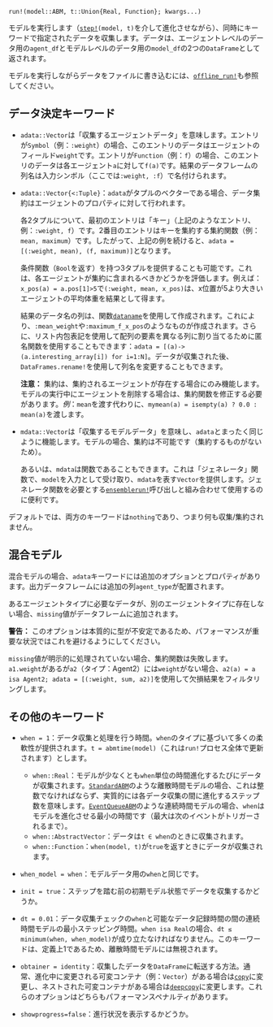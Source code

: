```
run!(model::ABM, t::Union{Real, Function}; kwargs...)
```

モデルを実行します（[`step!`](@ref)`(model, t)`を介して進化させながら）、同時にキーワードで指定されたデータを収集します。データは、エージェントレベルのデータ用の`agent_df`とモデルレベルのデータ用の`model_df`の2つの`DataFrame`として返されます。

モデルを実行しながらデータをファイルに書き込むには、[`offline_run!`](@ref)も参照してください。

## データ決定キーワード

  * `adata::Vector`は「収集するエージェントデータ」を意味します。エントリが`Symbol`（例：`:weight`）の場合、このエントリのデータはエージェントのフィールド`weight`です。エントリが`Function`（例：`f`）の場合、このエントリのデータは各エージェント`a`に対して`f(a)`です。結果のデータフレームの列名は入力シンボル（ここでは`:weight, :f`）で名付けられます。
  * `adata::Vector{<:Tuple}`：`adata`がタプルのベクターである場合、データ集約はエージェントのプロパティに対して行われます。

    各2タプルについて、最初のエントリは「キー」（上記のようなエントリ、例：`:weight, f`）です。2番目のエントリはキーを集約する集約関数（例：`mean, maximum`）です。したがって、上記の例を続けると、`adata = [(:weight, mean), (f, maximum)]`となります。

    条件関数（`Bool`を返す）を持つ3タプルを提供することも可能です。これは、各エージェントが集約に含まれるべきかどうかを評価します。例えば：`x_pos(a) = a.pos[1]>5`で`(:weight, mean, x_pos)`は、x位置が5より大きいエージェントの平均体重を結果として得ます。

    結果のデータ名の列は、関数[`dataname`](@ref)を使用して作成されます。これにより、`:mean_weight`や`:maximum_f_x_pos`のようなものが作成されます。さらに、リスト内包表記を使用して配列の要素を異なる列に割り当てるために匿名関数を使用することもできます：`adata = [(a)->(a.interesting_array[i]) for i=1:N]`。データが収集された後、`DataFrames.rename!`を使用して列名を変更することもできます。

    **注意：** 集約は、集約されるエージェントが存在する場合にのみ機能します。モデルの実行中にエージェントを削除する場合は、集約関数を修正する必要があります。*例*：`mean`を渡す代わりに、`mymean(a) = isempty(a) ? 0.0 : mean(a)`を渡します。
  * `mdata::Vector`は「収集するモデルデータ」を意味し、`adata`とまったく同じように機能します。モデルの場合、集約は不可能です（集約するものがないため）。

    あるいは、`mdata`は関数であることもできます。これは「ジェネレータ」関数で、`model`を入力として受け取り、`mdata`を表す`Vector`を提供します。ジェネレータ関数を必要とする[`ensemblerun!`](@ref)呼び出しと組み合わせて使用するのに便利です。

デフォルトでは、両方のキーワードは`nothing`であり、つまり何も収集/集約されません。

## 混合モデル

混合モデルの場合、`adata`キーワードには追加のオプションとプロパティがあります。出力データフレームには追加の列`agent_type`が配置されます。

あるエージェントタイプに必要なデータが、別のエージェントタイプに存在しない場合、`missing`値がデータフレームに追加されます。

**警告：** このオプションは本質的に型が不安定であるため、パフォーマンスが重要な状況ではこれを避けるようにしてください。

`missing`値が明示的に処理されていない場合、集約関数は失敗します。`a1.weight`があるが`a2`（タイプ：Agent2）には`weight`がない場合、`a2(a) = a isa Agent2; adata = [(:weight, sum, a2)]`を使用して欠損結果をフィルタリングします。

## その他のキーワード

  * `when = 1`：データ収集と処理を行う時間。`when`のタイプに基づいて多くの柔軟性が提供されます。`t = abmtime(model)`（これは`run!`プロセス全体で更新されます）とします。

      * `when::Real`：モデルが少なくとも`when`単位の時間進化するたびにデータが収集されます。[`StandardABM`](@ref)のような離散時間モデルの場合、これは整数でなければならず、実質的には各データ収集の間に進化するステップ数を意味します。[`EventQueueABM`](@ref)のような連続時間モデルの場合、`when`はモデルを進化させる最小の時間です（最大は次のイベントがトリガーされるまで）。
      * `when::AbstractVector`：データは`t ∈ when`のときに収集されます。
      * `when::Function`：`when(model, t)`が`true`を返すときにデータが収集されます。
  * `when_model = when`：モデルデータ用の`when`と同じです。
  * `init = true`：ステップを踏む前の初期モデル状態でデータを収集するかどうか。
  * `dt = 0.01`：データ収集チェックの`when`と可能なデータ記録時間の間の連続時間モデルの最小ステッピング時間。`when isa Real`の場合、`dt ≤ minimum(when, when_model)`が成り立たなければなりません。このキーワードは、定義上1であるため、離散時間モデルには無視されます。
  * `obtainer = identity`：収集したデータを`DataFrame`に転送する方法。通常、進化中に変更される可変コンテナ（例：`Vector`）がある場合は[`copy`](https://docs.julialang.org/en/v1/base/base/#Base.copy)に変更し、ネストされた可変コンテナがある場合は[`deepcopy`](https://docs.julialang.org/en/v1/base/base/#Base.deepcopy)に変更します。これらのオプションはどちらもパフォーマンスペナルティがあります。
  * `showprogress=false`：進行状況を表示するかどうか。
